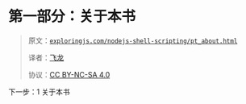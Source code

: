 # 第一部分：关于本书

> 原文：[`exploringjs.com/nodejs-shell-scripting/pt_about.html`](https://exploringjs.com/nodejs-shell-scripting/pt_about.html)
> 
> 译者：[飞龙](https://github.com/wizardforcel)
> 
> 协议：[CC BY-NC-SA 4.0](https://creativecommons.org/licenses/by-nc-sa/4.0/)


下一步：1 关于本书
